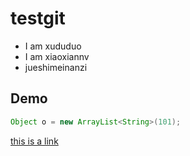 # testgit

- I am xududuo
- I am xiaoxiannv
- jueshimeinanzi

## Demo

```java
Object o = new ArrayList<String>(101);
```
[this is a link](https://baidu.com)
